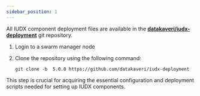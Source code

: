 ```yaml
---
sidebar_position: 1
---
```



All IUDX component deployment files are available in the **[datakaveri/iudx-deployment](https://github.com/datakaveri/iudx-deployment/tree/5.0.0)** git repository.

1. Login to a swarm manager node
2. Clone the repository using the following command:

    ```
    git clone -b  5.0.0 https://github.com/datakaveri/iudx-deployment
    ```

This step is crucial for acquiring the essential configuration and deployment scripts needed for setting up IUDX components.